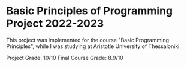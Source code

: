 # Basic Principles of Programming Project 2022-2023
This project was implemented for the course "Basic Programming Principles", while I was studying at Aristotle University of Thessaloniki.

Project Grade: 10/10
Final Course Grade: 8.9/10
